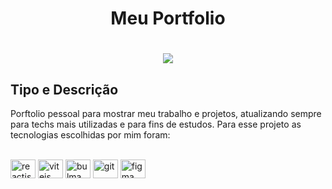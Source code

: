 <h1 align="center">Meu Portfolio</h1>

<h1 align="center">
  <img src="https://drive.google.com/file/d/1K2IIdAiLjGJ1GMPsG3nRbhRuPHFZEEus/view?usp=drive_link">
</h1>

## Tipo e Descrição

Porftolio pessoal para mostrar meu trabalho e projetos, atualizando sempre para techs mais utilizadas e para fins de estudos. Para esse projeto as tecnologias escolhidas por mim foram:

<div style="display: inline_block"><br>
  <img align="center" height="30" width="40" alt="reactjs" src="https://www.svgrepo.com/show/452092/react.svg">
  <img align="center" height="30" width="40" alt="vitejs" src="https://www.svgrepo.com/show/374167/vite.svg">
  <img align="center" height="30" width="40" alt="bulma" src="https://www.svgrepo.com/show/353925/typescript.svg">
  <img align="center" height="30" width="40" alt="git" src="https://raw.githubusercontent.com/styled-components/brand/master/styled-components.png">
  <img align="center" height="30" width="40" alt="figma" src="https://www.svgrepo.com/show/452202/figma.svg"> 
</div>
